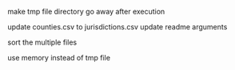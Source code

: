 make tmp file directory go away after execution

update counties.csv to jurisdictions.csv
update readme arguments

sort the multiple files

use memory instead of tmp file